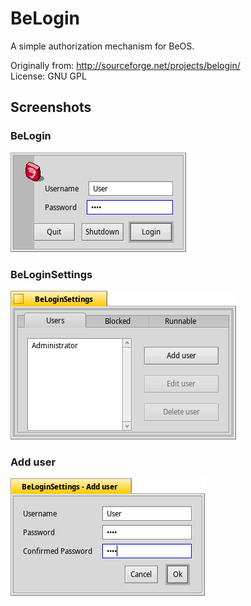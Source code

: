 BeLogin
=======

A simple authorization mechanism for BeOS.

Originally from: http://sourceforge.net/projects/belogin/  
License: GNU GPL

## Screenshots
### BeLogin
![Login](./images/login.png)
### BeLoginSettings
![Settings](./images/settings.png)
### Add user
![Add user](./images/adduser.png)
